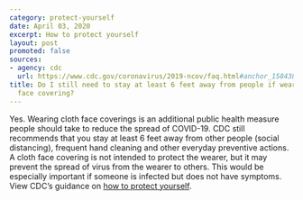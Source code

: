 ```yaml
---
category: protect-yourself
date: April 03, 2020
excerpt: How to protect yourself
layout: post
promoted: false
sources:
- agency: cdc
  url: https://www.cdc.gov/coronavirus/2019-ncov/faq.html#anchor_1584386949645
title: Do I still need to stay at least 6 feet away from people if wearing a cloth
  face covering?
---
```


Yes. Wearing cloth face coverings is an additional public health measure people should take to reduce the spread of COVID-19. CDC still recommends that you stay at least 6 feet away from other people (social distancing), frequent hand cleaning and other everyday preventive actions. A cloth face covering is not intended to protect the wearer, but it may prevent the spread of virus from the wearer to others. This would be especially important if someone is infected but does not have symptoms. View CDC’s guidance on [how to protect yourself](https://www.cdc.gov/coronavirus/2019-ncov/prevent-getting-sick/prevention.html).